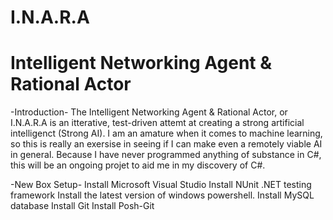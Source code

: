 # I.N.A.R.A
# Intelligent Networking Agent & Rational Actor

-Introduction-
The Intelligent Networking Agent & Rational Actor, or I.N.A.R.A is an itterative, test-driven attemt at creating a strong artificial intelligenct (Strong AI).
I am an amature when it comes to machine learning, so this is really an exersise in seeing if I can make even a remotely viable AI in general.
Because I have never programmed anything of substance in C#, this will be an ongoing projet to aid me in my discovery of C#.

-New Box Setup-
Install Microsoft Visual Studio
Install NUnit .NET testing framework
Install the latest version of windows powershell.
Install MySQL database
Install Git
Install Posh-Git